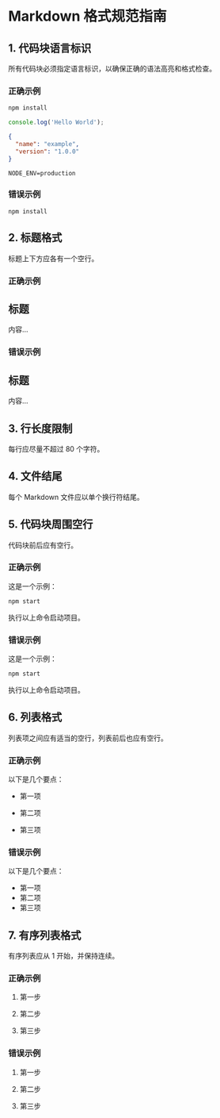 # Markdown 格式规范指南

## 1. 代码块语言标识

所有代码块必须指定语言标识，以确保正确的语法高亮和格式检查。

### 正确示例

```bash
npm install
```

```javascript
console.log('Hello World');
```

```json
{
  "name": "example",
  "version": "1.0.0"
}
```

```env
NODE_ENV=production
```

### 错误示例

```
npm install
```

## 2. 标题格式

标题上下方应各有一个空行。

### 正确示例

## 标题

内容...

### 错误示例

## 标题

内容...

## 3. 行长度限制

每行应尽量不超过 80 个字符。

## 4. 文件结尾

每个 Markdown 文件应以单个换行符结尾。

## 5. 代码块周围空行

代码块前后应有空行。

### 正确示例

这是一个示例：

```bash
npm start
```

执行以上命令启动项目。

### 错误示例

这是一个示例：

```bash
npm start
```

执行以上命令启动项目。

## 6. 列表格式

列表项之间应有适当的空行，列表前后也应有空行。

### 正确示例

以下是几个要点：

- 第一项

- 第二项

- 第三项

### 错误示例

以下是几个要点：

- 第一项
- 第二项
- 第三项

## 7. 有序列表格式

有序列表应从 1 开始，并保持连续。

### 正确示例

1. 第一步

2. 第二步

3. 第三步

### 错误示例

1. 第一步

2. 第二步

3. 第三步

